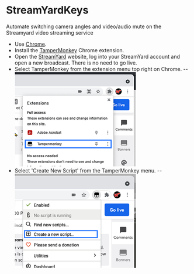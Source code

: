 # StreamYardKeys
Automate switching camera angles and video/audio mute on the Streamyard video streaming service

- Use [Chrome](https://www.google.co.uk/chrome/).
- Install the [TamperMonkey](https://chrome.google.com/webstore/detail/tampermonkey/dhdgffkkebhmkfjojejmpbldmpobfkfo) Chrome extension.
- Open the [StreamYard](https://streamyard.com/) website, log into your StreamYard account and open a new broadcast. There is no need to go live.
- Select TamperMonkey from the extension menu top right on Chrome.
--![TemperMonkey Menu](assets/screenshot_01.png)
- Select 'Create New Script' from the TamperMonkey menu.
--![TamperMonkey New Script Menu](assets/screenshot_02.png)


